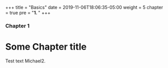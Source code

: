 +++
title = "Basics"
date = 2019-11-06T18:06:35-05:00
weight = 5
chapter = true
pre = "<b>1. </b>"
+++

### Chapter 1

# Some Chapter title

Test text Michael2.